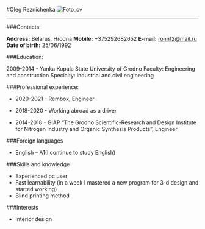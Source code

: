 #Oleg Reznichenka ![Foto_cv](//Foto_cv.png/100x100 "Можно задать title")
***
###Contacts:

**Address:** Belarus, Hrodna
**Mobile:** +375292682652
**E-mail:** ronn12@mail.ru
**Date of birth:** 25/06/1992

###Education:

2009-2014 - Yanka Kupala State University of Grodno
Faculty: Engineering and construction
Specialty: industrial and civil engineering

###Professional experience:

+ 2020-2021 - Rembox, Engineer

+ 2018-2020 - Working abroad as a driver

+ 2014-2018 - GIAP “The Grodno Scientific-Research and Design Institute for Nitrogen Industry and Organic Synthesis Products”, Engineer

###Foreign languages
- English – A1(I continue to study English)

###Skills and knowledge

* Experienced pc user
* Fast learnability (in a week I mastered a new program for 3-d design and started working)
* Blind printing method

###Interests

* Interior design

